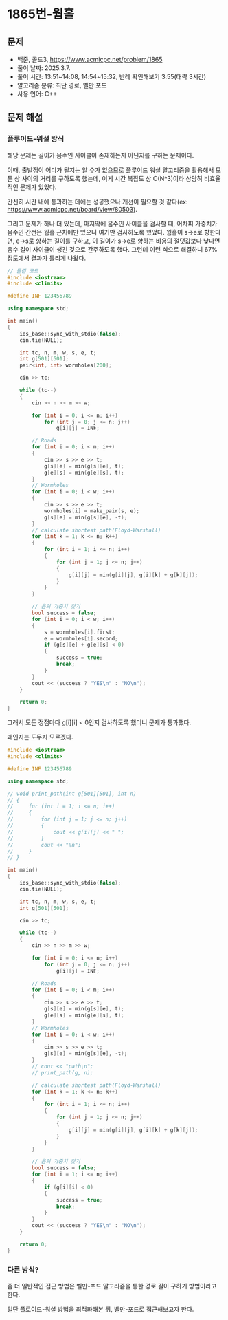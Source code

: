 # 1865번-웜홀

## 문제

- 백준, 골드3, https://www.acmicpc.net/problem/1865
- 풀이 날짜: 2025.3.7.
- 풀이 시간: 13:51~14:08, 14:54~15:32, 반례 확인해보기 3:55(대략 3시간)
- 알고리즘 분류: 최단 경로, 벨만 포드
- 사용 언어: C++

## 문제 해설

### 플루이드-워셜 방식

해당 문제는 길이가 음수인 사이클이 존재하는지 아닌지를 구하는 문제이다.

이때, 출발점이 어디가 될지는 알 수가 없으므로 플루이드 워셜 알고리즘을 활용해서 모든 상 사이의 거리를 구하도록 했는데, 이게 시간 복잡도 상 O(N^3)이라 상당히 비효율적인 문제가 있었다.

간신히 시간 내에 통과하는 데에는 성공했으나 개선이 필요할 것 같다(ex: https://www.acmicpc.net/board/view/80503).

그리고 문제가 하나 더 있는데, 마지막에 음수인 사이클을 검사할 때, 어차피 가중치가 음수인 간선은 웜홀 근처에만 있으니 여기만 검사하도록 했었다. 웜홀이 s→e로 향한다면, e→s로 향하는 길이를 구하고, 이 길이가 s→e로 향하는 비용의 절댓값보다 낮다면 음수 길이 사이클이 생긴 것으로 간주하도록 했다. 그런데 이런 식으로 해결하니 67% 정도에서 결과가 틀리게 나왔다.

```cpp
// 틀린 코드
#include <iostream>
#include <climits>

#define INF 123456789

using namespace std;

int main()
{
    ios_base::sync_with_stdio(false);
    cin.tie(NULL);

    int tc, n, m, w, s, e, t;
    int g[501][501];
    pair<int, int> wormholes[200];

    cin >> tc;

    while (tc--)
    {
        cin >> n >> m >> w;

        for (int i = 0; i <= n; i++)
            for (int j = 0; j <= n; j++)
                g[i][j] = INF;

        // Roads
        for (int i = 0; i < m; i++)
        {
            cin >> s >> e >> t;
            g[s][e] = min(g[s][e], t);
            g[e][s] = min(g[e][s], t);
        }
        // Wormholes
        for (int i = 0; i < w; i++)
        {
            cin >> s >> e >> t;
            wormholes[i] = make_pair(s, e);
            g[s][e] = min(g[s][e], -t);
        }
        // calculate shortest path(Floyd-Warshall)
        for (int k = 1; k <= n; k++)
        {
            for (int i = 1; i <= n; i++)
            {
                for (int j = 1; j <= n; j++)
                {
                    g[i][j] = min(g[i][j], g[i][k] + g[k][j]);
                }
            }
        }

        // 음의 가중치 찾기
        bool success = false;
        for (int i = 0; i < w; i++)
        {
            s = wormholes[i].first;
            e = wormholes[i].second;
            if (g[s][e] + g[e][s] < 0)
            {
                success = true;
                break;
            }
        }
        cout << (success ? "YES\n" : "NO\n");
    }

    return 0;
}
```

그래서 모든 정점마다 g[i][i] < 0인지 검사하도록 했더니 문제가 통과했다.

왜인지는 도무지 모르겠다.

```cpp
#include <iostream>
#include <climits>

#define INF 123456789

using namespace std;

// void print_path(int g[501][501], int n)
// {
//     for (int i = 1; i <= n; i++)
//     {
//         for (int j = 1; j <= n; j++)
//         {
//             cout << g[i][j] << " ";
//         }
//         cout << "\n";
//     }
// }

int main()
{
    ios_base::sync_with_stdio(false);
    cin.tie(NULL);

    int tc, n, m, w, s, e, t;
    int g[501][501];

    cin >> tc;

    while (tc--)
    {
        cin >> n >> m >> w;

        for (int i = 0; i <= n; i++)
            for (int j = 0; j <= n; j++)
                g[i][j] = INF;

        // Roads
        for (int i = 0; i < m; i++)
        {
            cin >> s >> e >> t;
            g[s][e] = min(g[s][e], t);
            g[e][s] = min(g[e][s], t);
        }
        // Wormholes
        for (int i = 0; i < w; i++)
        {
            cin >> s >> e >> t;
            g[s][e] = min(g[s][e], -t);
        }
        // cout << "path\n";
        // print_path(g, n);

        // calculate shortest path(Floyd-Warshall)
        for (int k = 1; k <= n; k++)
        {
            for (int i = 1; i <= n; i++)
            {
                for (int j = 1; j <= n; j++)
                {
                    g[i][j] = min(g[i][j], g[i][k] + g[k][j]);
                }
            }
        }

        // 음의 가중치 찾기
        bool success = false;
        for (int i = 1; i <= n; i++)
        {
            if (g[i][i] < 0)
            {
                success = true;
                break;
            }
        }
        cout << (success ? "YES\n" : "NO\n");
    }

    return 0;
}
```

### 다른 방식?

좀 더 일반적인 접근 방법은 벨만-포드 알고리즘을 통한 경로 길이 구하기 방법이라고 한다.

일단 플로이드-워셜 방법을 최적화해본 뒤, 벨만-포드로 접근해보고자 한다.
